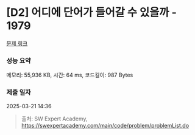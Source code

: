 # [D2] 어디에 단어가 들어갈 수 있을까 - 1979 

[문제 링크](https://swexpertacademy.com/main/code/problem/problemDetail.do?contestProbId=AV5PuPq6AaQDFAUq) 

### 성능 요약

메모리: 55,936 KB, 시간: 64 ms, 코드길이: 987 Bytes

### 제출 일자

2025-03-21 14:36



> 출처: SW Expert Academy, https://swexpertacademy.com/main/code/problem/problemList.do